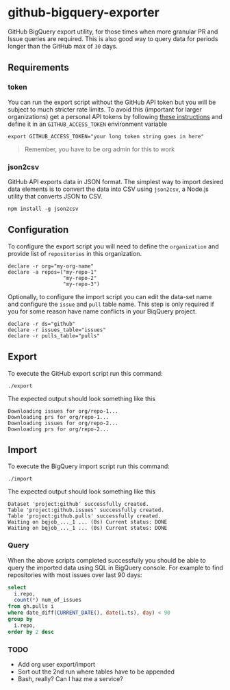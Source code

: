 # github-bigquery-exporter

GitHub BigQuery export utility, for those times when more granular PR and Issue queries are required. This is also good way to query data for periods longer than the GitHub max of `30` days.

## Requirements

### token

You can run the export script without the GitHub API token but you will be subject to much stricter rate limits. To avoid this (important for larger organizations) get a personal API tokens by following [these instructions](https://blog.github.com/2013-05-16-personal-api-tokens/) and define it in an `GITHUB_ACCESS_TOKEN` environment variable

```shell
export GITHUB_ACCESS_TOKEN="your long token string goes in here"
```

> Remember, you have to be org admin for this to work

### json2csv

GitHub API exports data in JSON format. The simplest way to import desired data elements is to convert the data into CSV using `json2csv`, a Node.js utility that converts JSON to CSV.

```shell
npm install -g json2csv
```

## Configuration

To configure the export script you will need to define the `organization` and provide list of `repositories` in this organization.

```shell
declare -r org="my-org-name"
declare -a repos=("my-repo-1"
                  "my-repo-2"
                  "my-repo-3")
```

Optionally, to configure the import script you can edit the data-set name and configure the `issue` and `pull` table name. This step is only required if you for some reason have name conflicts in your BiqQuery project.

```shell
declare -r ds="github"
declare -r issues_table="issues"
declare -r pulls_table="pulls"
```

## Export

To execute the GitHub export script run this command:

```shell
./export
```

The expected output should look something like this

```shell
Downloading issues for org/repo-1...
Downloading prs for org/repo-1...
Downloading issues for org/repo-2...
Downloading prs for org/repo-2...
```

## Import

To execute the BigQuery import script run this command:

```shell
./import
```

The expected output should look something like this

```shell
Dataset 'project:github' successfully created.
Table 'project:github.issues' successfully created.
Table 'project:github.pulls' successfully created.
Waiting on bqjob_..._1 ... (0s) Current status: DONE
Waiting on bqjob_..._1 ... (0s) Current status: DONE
```

### Query

When the above scripts completed successfully you should be able to query the imported data using SQL in BigQuery console. For example to find repositories with most issues over last 90 days:

```sql
select
  i.repo,
  count(*) num_of_issues
from gh.pulls i
where date_diff(CURRENT_DATE(), date(i.ts), day) < 90
group by
  i.repo,
order by 2 desc
```

### TODO

* Add org user export/import
* Sort out the 2nd run where tables have to be appended
* Bash, really? Can I haz me a service?
